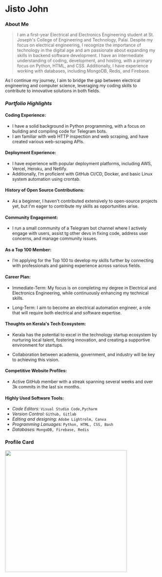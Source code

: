 # Jisto John

### About Me

> I am a first-year Electrical and Electronics Engineering student at St. Joseph's College of Engineering and Technology, Palai. Despite my focus on electrical engineering, I recognize the importance of technology in the digital age and am passionate about expanding my skills in backend software development. I have an intermediate understanding of coding, development, and hosting, with a primary focus on Python, HTML, and CSS. Additionally, I have experience working with databases, including MongoDB, Redis, and Firebase.



As I continue my journey, I aim to bridge the gap between electrical engineering and computer science, leveraging my coding skills to contribute to innovative solutions in both fields.

### _Portfolio Highlights_

#### Coding Experience:

- I have a solid background in Python programming, with a focus on building and compiling code for Telegram bots.
- I am familiar with web HTTP inspection and web scraping, and have created various web-scraping APIs.


#### Deployment Experience:

- I have experience with popular deployment platforms, including AWS, Vercel, Heroku, and Netlify.
- Additionally, I’m proficient with GitHub CI/CD, Docker, and basic Linux system automation using crontab.


#### History of Open Source Contributions:

- As a beginner, I haven't contributed extensively to open-source projects yet, but I'm eager to contribute my skills as opportunities arise.


#### Community Engagement:

- I run a small community of a Telegram bot channel where I actively engage with users, assist tg other devs in fixing code, address user concerns, and manage community issues.


#### As a Top 100 Member:

- I’m applying for the Top 100 to develop my skills further by connecting with professionals and gaining experience across various fields.


#### Career Plan:

- Immediate-Term: My focus is on completing my degree in Electrical and Electronics Engineering, while continuously enhancing my technical skills.

- Long-Term: I aim to become an electrical automation engineer, a role that will require both electrical and software expertise.


#### Thoughts on Kerala's Tech Ecosystem:

- Kerala has the potential to excel in the technology startup ecosystem by nurturing local talent, fostering innovation, and creating a supportive environment for startups.

- Collaboration between academia, government, and industry will be key to achieving this vision.


#### Competitive Website Profiles:

- Active GitHub member with a streak spanning several weeks and over 3k commits in the last six months.


#### Highly Used Software Tools:

- *Code Editors:* `Visual Studio Code,Pycharm`
- *Version Control:* `Github, Gitlab`
- *Editing and designing:* `Adobe Lightrolm, Canva`
- *Programming Lanuages:* `Python, HTML, CSS, Bash`
- *Databases:* `MongoDB, Firebase, Redis`


### Profile Card

<img
src="https://mulearn.org/embed/rank/appujohn@mulearn"
width="400px"> </img>



